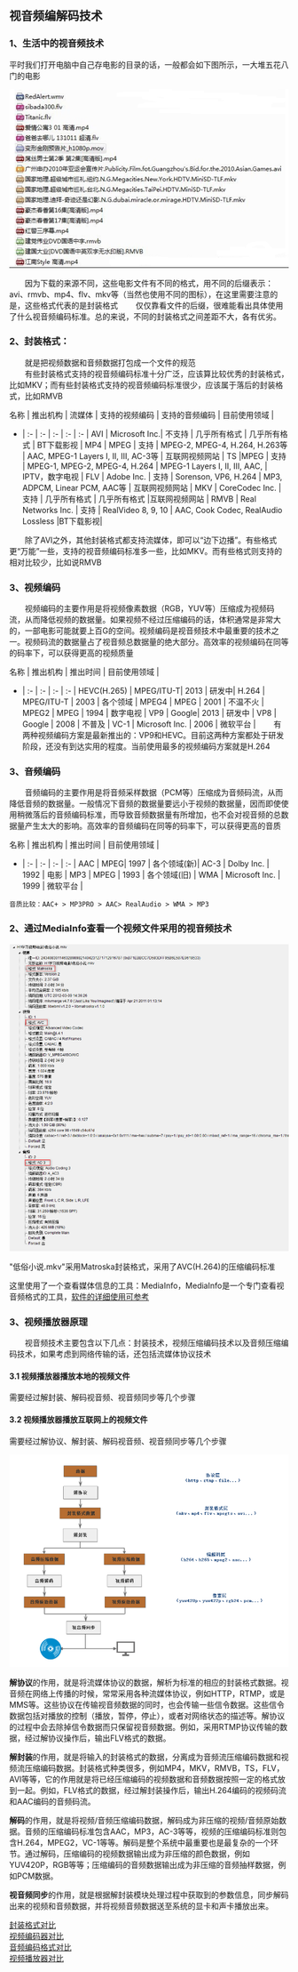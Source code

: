 ## 视音频编解码技术

### 1、生活中的视音频技术

平时我们打开电脑中自己存电影的目录的话，一般都会如下图所示，一大堆五花八门的电影

![](https://github.com/ZongYuWang/image/blob/master/%E6%B5%81%E5%AA%92%E4%BD%93/Audio-video-coding1.png)

&emsp;&emsp;因为下载的来源不同，这些电影文件有不同的格式，用不同的后缀表示：avi、rmvb、mp4、flv、mkv等（当然也使用不同的图标），在这里需要注意的是，这些格式代表的是封装格式
&emsp;&emsp;仅仅靠看文件的后缀，很难能看出具体使用了什么视音频编码标准。总的来说，不同的封装格式之间差距不大，各有优劣。

### 2、封装格式：
&emsp;&emsp;就是把视频数据和音频数据打包成一个文件的规范    
&emsp;&emsp;有些封装格式支持的视音频编码标准十分广泛，应该算比较优秀的封装格式，比如MKV；而有些封装格式支持的视音频编码标准很少，应该属于落后的封装格式，比如RMVB


名称 | 推出机构 | 流媒体 | 支持的视频编码 | 支持的音频编码 | 目前使用领域 |
- | :- | :- | :- | :- | :- |
AVI | Microsoft Inc.| 不支持 | 几乎所有格式 | 几乎所有格式 | BT下载影视 |
MP4 | MPEG | 支持 | MPEG-2, MPEG-4, H.264, H.263等 | AAC, MPEG-1 Layers I, II, III, AC-3等 | 互联网视频网站 |
TS |MPEG |  支持  | MPEG-1, MPEG-2, MPEG-4, H.264 | MPEG-1 Layers I, II, III, AAC, | IPTV，数字电视 |
FLV | Adobe Inc. |  支持 | Sorenson, VP6, H.264 | MP3, ADPCM, Linear PCM, AAC等 | 互联网视频网站 |
MKV | CoreCodec Inc. |  支持 | 几乎所有格式 | 几乎所有格式 |互联网视频网站 |
RMVB | Real Networks Inc. |  支持 | RealVideo 8, 9, 10 | AAC, Cook Codec, RealAudio Lossless |BT下载影视|

&emsp;&emsp;除了AVI之外，其他封装格式都支持流媒体，即可以“边下边播”。有些格式更“万能”一些，支持的视音频编码标准多一些，比如MKV。而有些格式则支持的相对比较少，比如说RMVB


### 3、视频编码
&emsp;&emsp;视频编码的主要作用是将视频像素数据（RGB，YUV等）压缩成为视频码流，从而降低视频的数据量。如果视频不经过压缩编码的话，体积通常是非常大的，一部电影可能就要上百G的空间。视频编码是视音频技术中最重要的技术之一。视频码流的数据量占了视音频总数据量的绝大部分。高效率的视频编码在同等的码率下，可以获得更高的视频质量

名称 | 推出机构 | 推出时间 | 目前使用领域 |
- | :- | :- | :- | :- | 
HEVC(H.265) | MPEG/ITU-T| 2013 | 研发中|
H.264 | MPEG/ITU-T | 2003 | 各个领域 |
MPEG4 | MPEG | 2001 | 不温不火 |
MPEG2 | MPEG | 1994 | 数字电视 |
VP9 | Google| 2013 | 研发中 |
VP8 | Google | 2008 | 不普及 |
VC-1 | Microsoft Inc. | 2006 | 微软平台 |
&emsp;&emsp;有两种视频编码方案是最新推出的：VP9和HEVC。目前这两种方案都处于研发阶段，还没有到达实用的程度。当前使用最多的视频编码方案就是H.264

### 3、音频编码
&emsp;&emsp;音频编码的主要作用是将音频采样数据（PCM等）压缩成为音频码流，从而降低音频的数据量。一般情况下音频的数据量要远小于视频的数据量，因而即使使用稍微落后的音频编码标准，而导致音频数据量有所增加，也不会对视音频的总数据量产生太大的影响。高效率的音频编码在同等的码率下，可以获得更高的音质

名称 | 推出机构 | 推出时间 | 目前使用领域 |
- | :- | :- | :- | :- | 
AAC | MPEG| 1997 | 各个领域(新)|
AC-3 | Dolby Inc. | 1992 | 电影 |
MP3 | MPEG | 1993 | 各个领域(旧) |
WMA | Microsoft Inc. | 1999 | 微软平台 |

`音质比较：AAC+ > MP3PRO > AAC> RealAudio > WMA > MP3`

### 2、通过MediaInfo查看一个视频文件采用的视音频技术

![](https://github.com/ZongYuWang/image/blob/master/%E6%B5%81%E5%AA%92%E4%BD%93/Audio-video-coding2.png)

"低俗小说.mkv"采用Matroska封装格式，采用了AVC(H.264)的压缩编码标准

这里使用了一个查看媒体信息的工具：MediaInfo，MediaInfo是一个专门查看视音频格式的工具，[软件的详细使用可参考](MediaInfo使用了解)

### 3、视频播放器原理
&emsp;&emsp;视音频技术主要包含以下几点：封装技术，视频压缩编码技术以及音频压缩编码技术，如果考虑到网络传输的话，还包括流媒体协议技术

#### 3.1 视频播放器播放本地的视频文件
需要经过解封装、解码视音频、视音频同步等几个步骤

#### 3.2 视频播放器播放互联网上的视频文件
需要经过解协议、解封装、解码视音频、视音频同步等几个步骤

![](https://github.com/ZongYuWang/image/blob/master/%E6%B5%81%E5%AA%92%E4%BD%93/Audio-video-coding3.png)


**解协议**的作用，就是将流媒体协议的数据，解析为标准的相应的封装格式数据。视音频在网络上传播的时候，常常采用各种流媒体协议，例如HTTP，RTMP，或是MMS等。这些协议在传输视音频数据的同时，也会传输一些信令数据。这些信令数据包括对播放的控制（播放，暂停，停止），或者对网络状态的描述等。解协议的过程中会去除掉信令数据而只保留视音频数据。例如，采用RTMP协议传输的数据，经过解协议操作后，输出FLV格式的数据。

**解封装**的作用，就是将输入的封装格式的数据，分离成为音频流压缩编码数据和视频流压缩编码数据。封装格式种类很多，例如MP4，MKV，RMVB，TS，FLV，AVI等等，它的作用就是将已经压缩编码的视频数据和音频数据按照一定的格式放到一起。例如，FLV格式的数据，经过解封装操作后，输出H.264编码的视频码流和AAC编码的音频码流。

**解码**的作用，就是将视频/音频压缩编码数据，解码成为非压缩的视频/音频原始数据。音频的压缩编码标准包含AAC，MP3，AC-3等等，视频的压缩编码标准则包含H.264，MPEG2，VC-1等等。解码是整个系统中最重要也是最复杂的一个环节。通过解码，压缩编码的视频数据输出成为非压缩的颜色数据，例如YUV420P，RGB等等；压缩编码的音频数据输出成为非压缩的音频抽样数据，例如PCM数据。

**视音频同步**的作用，就是根据解封装模块处理过程中获取到的参数信息，同步解码出来的视频和音频数据，并将视频音频数据送至系统的显卡和声卡播放出来。

[封装格式对比](http://en.wikipedia.org/wiki/Comparison_of_container_formats)      
[视频编码器对比](http://en.wikipedia.org/wiki/Comparison_of_audio_formats)       
[音频编码格式对比](http://en.wikipedia.org/wiki/Comparison_of_audio_formats)       
[视频播放器对比](http://en.wikipedia.org/wiki/Comparison_of_video_player_software)      